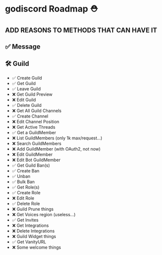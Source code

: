 # godiscord Roadmap ⛑️

## ADD REASONS TO METHODS THAT CAN HAVE IT

## ✅ Message

## 🛠 Guild
-   ✅ Create Guild
-   ✅ Get Guild
-   ✅ Leave Guild
-   ❌ Get Guild Preview
-   ❌ Edit Guild
-   ✅ Delete Guild
-   ❌ Get All Guild Channels
-   ✅ Create Channel
-   ❌ Edit Channel Position
-   ❌ Get Active Threads
-   ✅ Get a GuildMember
-   ❌ List GuildMembers (only 1k max/request...)
-   ❌ Search GuildMembers
-   ❌ Add GuildMember (with OAuth2, not now)
-   ❌ Edit GuildMember
-   ❌ Edit Bot GuildMember
-   ✅ Get Guild Ban(s)
-   ✅ Create Ban
-   ✅ Unban
-   ✅ Bulk Ban
-   ✅ Get Role(s)
-   ✅ Create Role
-   ❌ Edit Role
-   ✅ Delete Role
-   ❌ Guild Prune things
-   ❌ Get Voices region (useless...)
-   ✅ Get Invites
-   ❌ Get Integrations
-   ❌ Delete Integrations
-   ❌ Guild Widget things
-   ✅ Get VanityURL
-   ❌ Some welcome things

